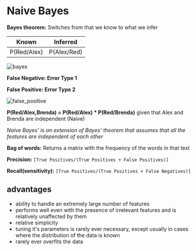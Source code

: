 # Naive Bayes
**Bayes theorem:** Switches from that we know to what we infer

| Known | Inferred |
| ---- | ---- |
| P(Red/Alex) | P(Alex/Red) |

![bayes](https://www.is-there-a-god.info/blog/wp-content/uploads/2016/02/Bayes_Theorem.jpg)

**False Negative: Error Type 1**

**False Positive: Error Type 2**

![false_positive](http://www.personal.ceu.hu/students/08/Olga_Etchevskaia/images/errors.jpg)

**P(Red/Alex,Brenda) = P(Red/Alex) * P(Red/Brenda)**
given that Alex and Brenda are independent (Naive)

_Naive Bayes' is an extension of Bayes' theorem that assumes that all the features are independent of each other_

**Bag of words:** Returns a matrix with the frequency of the words in that text

**Precision:** `[True Positives/(True Positives + False Positives)]`

**Recall(sensitivity):** `[True Positives/(True Positives + False Negatives)]`

## advantages
- ability to handle an extremely large number of features
- performs well even with the presence of irrelevant features and is relatively unaffected by them
- relative simplicity
- tuning it's parameters is rarely ever necessary, except usually in cases where the distribution of the data is known
- rarely ever overfits the data
